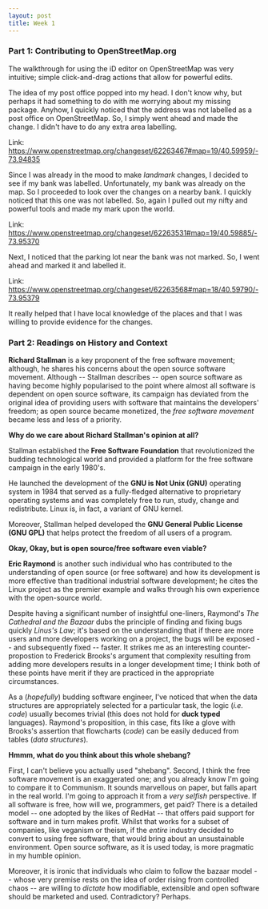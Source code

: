 ```yaml
---
layout: post
title: Week 1
---
```



### Part 1: Contributing to OpenStreetMap.org

The walkthrough for using the iD editor on OpenStreetMap was very intuitive; simple click-and-drag actions that allow for powerful edits.

The idea of my post office popped into my head. I don't know why, but perhaps it had something to do with me worrying about my
missing package. Anyhow, I quickly noticed that the address was not labelled as a post office on OpenStreetMap. So, I simply went ahead and made the change. I didn't have to do any extra area labelling. 

Link: <https://www.openstreetmap.org/changeset/62263467#map=19/40.59959/-73.94835>

Since I was already in the mood to make *landmark* changes, I decided to see if my bank was labelled. Unfortunately, my bank was already on the map. So I proceeded to look over the changes on a nearby bank. I quickly noticed that this one was not labelled. So, again I pulled out my nifty and powerful tools and made my mark upon the world.

Link: <https://www.openstreetmap.org/changeset/62263531#map=19/40.59885/-73.95370>

Next, I noticed that the parking lot near the bank was not marked. So, I went ahead and marked it and labelled it. 

Link: <https://www.openstreetmap.org/changeset/62263568#map=18/40.59790/-73.95379>

It really helped that I have local knowledge of the places and that I was willing to provide evidence for the changes. 


### Part 2: Readings on History and Context

**Richard Stallman** is a key proponent of the free software movement; although, he shares his concerns about the open source software movement. Although -- Stallman describes -- open source software as having become highly popularised to the point where almost all software is dependent on open source software, its campaign has deviated from the original idea of providing users with software that maintains the developers' freedom; as open source became monetized, the *free software movement* became less and less of a priority. 

**Why do we care about Richard Stallman's opinion at all?**

Stallman established the **Free Software Foundation** that revolutionized the budding technological world and provided a platform for the free software campaign in the early 1980's. 

He launched the development of the **GNU is Not Unix (GNU)** operating system in 1984 that served as a fully-fledged alternative to proprietary operating systems and was completely free to run, study, change and redistribute. Linux is, in fact, a variant of GNU kernel.

Moreover, Stallman helped developed the **GNU General Public License (GNU GPL)** that helps protect the freedom of all users of a program. 

**Okay, Okay, but is open source/free software even viable?**

**Eric Raymond** is another such individual who has contributed to the understanding of open source (or free software) and how its development is more effective than traditional industrial software development; he cites the Linux project as the premier example and walks through his own experience with the open-source world.

Despite having a significant number of insightful one-liners, Raymond's *The Cathedral and the Bazaar* dubs the principle of finding and fixing bugs quickly *Linus's Law*; it's based on the understanding that if there are more users and more developers working on a project, the bugs will be exposed -- and subsequently fixed -- faster. It strikes me as an interesting counter-propostion to Frederick Brooks's argument that complexity resulting from adding more developers results in a longer development time; I think both of these points have merit if they are practiced in the appropriate circumstances.

As a (*hopefully*) budding software engineer, I've noticed that when the data structures are appropriately selected for a particular task, the logic (*i.e. code*) usually becomes trivial (this does not hold for **duck typed** languages). Raymond's proposition, in this case, fits like a glove with Brooks's assertion that flowcharts (*code*) can be easily deduced from tables (*data structures*).

**Hmmm, what do you think about this whole shebang?**

First, I can't believe you actually used "shebang". Second, I think the free software movement is an exaggerated one; and you already know I'm going to compare it to Communism. It sounds marvellous on paper, but falls apart in the real world. I'm going to approach it from a *very selfish* perspective. If all software is free, how will we, programmers, get paid? There is a detailed model -- one adopted by the likes of RedHat -- that offers paid support for software and in turn makes profit. Whilst that works for a subset of companies, like veganism or theism, if the *entire* industry decided to convert to using free software, that would bring about an unsustainable environment. Open source software, as it is used today, is more pragmatic in my humble opinion.

Moreover, it is ironic that individuals who claim to follow the bazaar model -- whose very premise rests on the idea of order rising from controlled chaos -- are willing to *dictate* how modifiable, extensible and open software should be marketed and used. Contradictory? Perhaps. 
